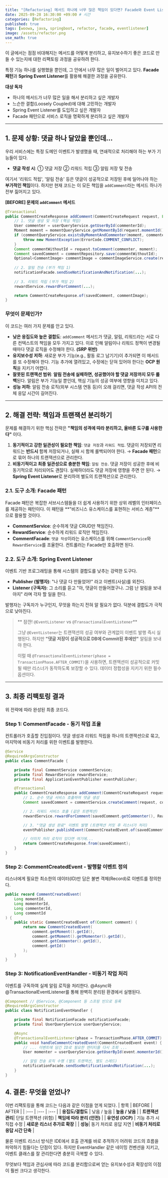 ```yaml
---
title: "[Refactoring] 메서드 하나에 너무 많은 책임이 있다면? Facade와 Event Listener로 리팩토링하기"
date: 2025-09-28 16:30:00 +09:00 # 시간
categories: [Refactoring]
published: true
tags: [woowa, java, springboot, refactor, facade, eventlistener]
image: /assets/refactor.png
use_math: true
---  
```


이 글에서는 점점 비대해지는 메서드를 어떻게 분리하고, 유지보수하기 좋은 코드로 만들 수 있는지에 대한 리팩토링 과정을 공유하려 한다.

특정 기능 하나를 실행했을 뿐인데, 그 안에서 너무 많은 일이 벌어지고 있다. **Facade 패턴**과 **Spring Event Listener**를 활용해 해결한 과정을 공유한다.

**대상 독자**
* 하나의 메서드가 너무 많은 일을 해서 분리하고 싶은 개발자
* 느슨한 결합(Loosely Coupled)에 대해 고민하는 개발자
* Spring Event Listener를 도입하고 싶은 개발자
* Facade 패턴으로 서비스 로직을 명확하게 분리하고 싶은 개발자

---

## 1. 문제 상황: 댓글 하나 달았을 뿐인데...

우리 서비스에는 특정 도메인 이벤트가 발생했을 때, 연쇄적으로 처리해야 하는 부가 기능들이 있다.

* **댓글 작성 시**: ① 댓글 저장 ② 리워드 적립 ③ 알림 저장 및 전송

여기서 '리워드 적립', '알림 전송' 등은 댓글이 성공적으로 저장된 후에 일어나야 하는 **부가적인 책임**이다. 하지만 현재 코드는 이 모든 책임을 `addComment`라는 메서드 하나가 전부 짊어지고 있다.

**[BEFORE] 문제의 `addComment` 메서드**
```java
@Transactional
public CommentCreateResponse addComment(CommentCreateRequest request, Long commenterId) {
    // 1. 댓글 생성 및 저장 (핵심 책임)
    User commenter = userQueryService.getUserById(commenterId);
    Moment moment = momentQueryService.getMomentById(request.momentId());
    if (commentQueryService.existsByMomentAndCommenter(moment, commenter)) {
        throw new MomentException(ErrorCode.COMMENT_CONFLICT);
    }
    Comment commentWithoutId = request.toComment(commenter, moment);
    Comment savedComment = commentRepository.save(commentWithoutId);
    Optional<CommentImage> commentImage = commentImageService.create(request, savedComment);
	
    // 2. 알림 전송 (부가 책임 1)
    notificationFacade.sendSseNotificationAndNotification(...);
		
    // 3. 리워드 적립 (부가 책임 2)
    rewardService.rewardForComment(...);

    return CommentCreateResponse.of(savedComment, commentImage);
}
```
### 무엇이 문제인가?

이 코드는 여러 가지 문제를 안고 있다.

* **낮은 응집도와 높은 결합도**: `addComment` 메서드가 댓글, 알림, 리워드라는 서로 다른 컨텍스트의 책임을 모두 가지고 있다. 이로 인해 알림이나 리워드 정책이 변경될 때마다 댓글 로직을 수정해야 한다. **(SRP 위반)**
* **유지보수성 저하**: 새로운 부가 기능(e.g., 활동 로그 남기기)이 추가되면 이 메서드를 또 수정해야 한다. 기능 추가에 열려있고, 수정에는 닫혀 있어야 한다는 **OCP 원칙**을 지키기 어렵다.
* **잘못된 트랜잭션 범위**: **알림 전송에 실패하면, 성공했어야 할 댓글 저장까지 모두 롤백**된다. 알림은 부가 기능일 뿐인데, 핵심 기능의 성공 여부에 영향을 미치고 있다.
* **성능 저하**: 알림 전송 로직(외부 시스템 연동 등)이 오래 걸리면, 댓글 작성 API의 전체 응답 시간이 길어진다.

---

## 2. 해결 전략: 책임과 트랜잭션 분리하기

문제를 해결하기 위한 핵심 전략은 **"책임의 성격에 따라 분리하고, 올바른 도구를 사용한다"** 이다.

1.  **동기적이고 강한 일관성이 필요한 책임**: `댓글 저장`과 `리워드 적립`. 댓글이 저장되면 리워드는 **반드시** 함께 저장되거나, 실패 시 함께 롤백되어야 한다. → **Facade 패턴**으로 묶어 하나의 트랜잭션으로 관리한다.
2.  **비동기적이고 최종 일관성으로 충분한 책임**: `알림 전송`. 댓글 저장이 성공한 후에 비동기적으로 처리되어도 괜찮다. 실패하더라도 댓글 저장에 영향을 주면 안 된다. → **Spring Event Listener**로 분리하여 별도의 트랜잭션으로 관리한다.

### 2.1. 도구 소개: Facade 패턴
Facade 패턴은 복잡한 서브시스템들을 더 쉽게 사용하기 위한 상위 레벨의 인터페이스를 제공하는 패턴이다. 이 패턴을 **"비즈니스 유스케이스를 표현하는 서비스 계층"**으로 활용할 것이다.

* **CommentService**: 순수하게 댓글 CRUD만 책임진다.
* **RewardService**: 순수하게 리워드 로직만 책임진다.
* **CommentFacade**: `댓글 작성`이라는 유스케이스를 위해 `CommentService`와 `RewardService`를 조율한다. 컨트롤러는 Facade만 호출하면 된다.

### 2.2. 도구 소개: Spring Event Listener
이벤트 기반 프로그래밍을 통해 시스템의 결합도를 낮추는 강력한 도구다.

* **Publisher (발행자)**: "나 댓글 다 만들었어!" 라고 이벤트(사실)를 외친다.
* **Listener (구독자)**: 그 소리를 듣고 "아, 댓글이 만들어졌구나. 그럼 난 알림을 보내야지" 라며 각자 할 일을 한다.

발행자는 구독자가 누구인지, 무엇을 하는지 전혀 알 필요가 없다. 덕분에 결합도가 극적으로 낮아진다.

> ** 잠깐! `@EventListener` vs `@TransactionalEventListener`**
>
> 그냥 `@EventListener`는 트랜잭션의 성공 여부와 관계없이 이벤트 발행 즉시 실행된다. 하지만 **"댓글 저장이 성공적으로 DB에 Commit된 후에만"** 알림을 보내야 한다.
>
> 이럴 때 `@TransactionalEventListener(phase = TransactionPhase.AFTER_COMMIT)`을 사용하면, 트랜잭션이 성공적으로 커밋될 때만 리스너가 동작하도록 보장할 수 있다. 데이터 정합성을 지키기 위한 필수 옵션이다.

---

## 3. 최종 리팩토링 결과

위 전략에 따라 완성된 최종 코드다.

### Step 1: CommentFacade - 동기 작업 조율
컨트롤러가 호출할 진입점이다. 댓글 생성과 리워드 적립을 하나의 트랜잭션으로 묶고, 마지막에 비동기 처리를 위한 이벤트를 발행한다.

```java
@Service
@RequiredArgsConstructor
public class CommentFacade {

    private final CommentService commentService;
    private final RewardService rewardService;
    private final ApplicationEventPublisher eventPublisher;

    @Transactional
    public CommentCreateResponse addComment(CommentCreateRequest request, Long commenterId) {
        // 1. 순수 댓글 서비스 호출하여 댓글 생성
        Comment savedComment = commentService.createComment(request, commenterId);

        // 2. 리워드 서비스 호출 (같은 트랜잭션)
        rewardService.rewardForComment(savedComment.getCommenter(), Reason.COMMENT_CREATION, savedComment.getId());

        // 3. "댓글 생성 완료" 이벤트 발행 (트랜잭션 커밋 후 리스너가 처리)
        eventPublisher.publishEvent(CommentCreatedEvent.of(savedComment));

        // 이미지 처리 로직이 있다면 여기에...
        return CommentCreateResponse.from(savedComment);
    }
}
```

### Step 2: CommentCreatedEvent - 발행할 이벤트 정의
리스너에게 필요한 최소한의 데이터(ID)만 담은 불변 객체(Record)로 이벤트를 정의한다.
``` java
public record CommentCreatedEvent(
    Long momentId,
    Long momenterId,
    Long commenterId,
    Long commentId
) {
    public static CommentCreatedEvent of(Comment comment) {
        return new CommentCreatedEvent(
            comment.getMoment().getId(),
            comment.getMoment().getMomenter().getId(),
            comment.getCommenter().getId(),
            comment.getId()
        );
    }
}
```
### Step 3: NotificationEventHandler - 비동기 작업 처리
이벤트를 구독하여 실제 알림 로직을 처리한다. @Async와 @TransactionalEventListener를 통해 완벽히 분리된 환경에서 실행된다.

``` java
@Component // @Service, @Component 등 스프링 빈으로 등록
@RequiredArgsConstructor
public class NotificationEventHandler {

    private final NotificationFacade notificationFacade;
    private final UserQueryService userQueryService;

    @Async
    @TransactionalEventListener(phase = TransactionPhase.AFTER_COMMIT)
    public void handleCommentCreatedEvent(CommentCreatedEvent event) {
        // ... 이벤트에 담긴 ID로 필요한 엔티티를 다시 조회 ...
        User momenter = userQueryService.getUserById(event.momenterId());

        // 알림 전송 로직 수행 (별도 트랜잭션, 별도 스레드)
        notificationFacade.sendSseNotificationAndNotification(...);
    }
}
```

## 4. 결론: 무엇을 얻었나?
이번 리팩토링을 통해 코드는 다음과 같은 이점을 얻게 되었다.
| 항목 | BEFORE | AFTER |
| :--- | :--- | :--- |
| **응집도/결합도** | 낮음 / 높음 | **높음 / 낮음** |
| **트랜잭션 관리**| 단일 트랜잭션 (위험) | **책임에 따라 분리 (안전)** |
| **유연성 (OCP)** | 기능 추가 시 직접 수정 | **새로운 리스너 추가로 확장** |
| **성능**| 동기 처리로 응답 지연 | **비동기 처리로 응답 시간 단축** |

물론 이벤트 리스너 방식은 IDE에서 호출 관계를 바로 추적하기 어려워 코드의 흐름을 파악하기 힘들다는 단점이 있다. 하지만 EventHandler 같은 네이밍 컨벤션을 지키고, 이벤트 클래스를 잘 관리한다면 충분히 극복할 수 있다.

무엇보다 책임과 관심사에 따라 코드를 분리함으로써 얻는 유지보수성과 확장성의 이점이 훨씬 크다고 생각한다.